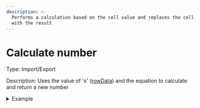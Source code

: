 ```yaml
---
description: >-
  Performs a calculation based on the cell value and replaces the cell value
  with the result
---
```


# Calculate number

Type: Import/Export

Description: Uses the value of 's' ([rowData](../advanced-scripting.md)) and the equation to calculate and return a new number

<details>

<summary>Example</summary>

* Cell value: .07
* Rule value: n \* 100
* Result: 7

</details>
